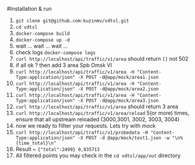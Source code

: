 #Installation & run

1. `git clone git@github.com:kuzinmv/vdtsl.git`
2. `cd vdtsl`
3. `docker-compose build`
4. `docker-compose up -d`
5. wait  ...  wait ... wait ...
6. check logs `docker-compose logs`
7. `curl http://localhost/api/traffic/v1/area` should return `[]` not 502
8. if all ok ? then add 3 area Spb Omsk Vl
9. `curl http://localhost/api/traffic/v1/area -H "Content-Type:application/json" -X POST -d@app/mock/area1.json`
10. `curl http://localhost/api/traffic/v1/area -H "Content-Type:application/json" -X POST -d@app/mock/area2.json`
11. `curl http://localhost/api/traffic/v1/area -H "Content-Type:application/json" -X POST -d@app/mock/area3.json`
12. `curl http://localhost/api/traffic/v1/area` should return 3 area
13. `curl http://localhost/api/traffic/v1/area/reload`  5(or more) times, ensure that all upstream reloaded (3000,3001, 3002, 3003, 3004)
14. now we ready to fillter your requests. Lets try with mock 
15. `curl http://localhost/api/traffic/v1/probedata -H "Content-Type:application/json" -X POST -d @app/mock/test1.json -w "\n%{time_total}\n"`
16. Result ~ `{"total":2499} 0,035713`
17. All filtered points you may check in the `cd vdtsl/app/out` directory  